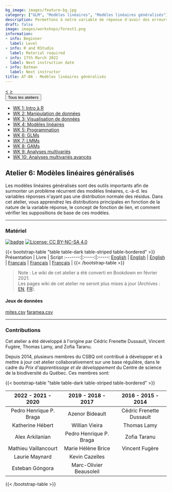 ```yaml
---
bg_image: images/feature-bg.jpg
category: ["GLM", "Modèles linéaires", "Modèles linéaires généralisés"]
description: Permettons à notre variable de réponse d'avoir des erreurs non Normales.
draft: false
image: images/workshops/forest1.png
information:
- info: Beginner
  label: Level
- info: R and RStudio
  label: Material required
- info: 17th March 2022
  label: Next instruction date
- info: Batman
  label: Next instructor
title: AT-06 - Modèles linéaires généralisés
---
```

<div class="btn-group" role="group" aria-label="...">
  <a href="https://r.qcbs.ca/workshops/r-workshop-05/" button type="button" class="btn btn-default"><</button></a>
  <a href="https://r.qcbs.ca/workshops/r-workshop-07/"button type="button" class="btn btn-default">></button></a>

<div class="btn-group" role="group">
    <button type="button" class="btn btn-default dropdown-toggle" data-toggle="dropdown" aria-haspopup="true" aria-expanded="false">
      Tous les ateliers
      <span class="caret"></span>
    </button>
    <ul class="dropdown-menu">
      <li><a href="https://r.qcbs.ca/workshops/r-workshop-01/">WK 1: Intro à R</a></li>
      <li><a href="https://r.qcbs.ca/workshops/r-workshop-02/">WK 2: Manipulation de données</a></li>
      <li><a href="https://r.qcbs.ca/workshops/r-workshop-03/">WK 3: Visualisation de données</a></li>
      <li><a href="https://r.qcbs.ca/workshops/r-workshop-04/">WK 4: Modèles linéaires</a></li>
      <li><a href="https://r.qcbs.ca/workshops/r-workshop-05/">WK 5: Programmation</a></li>
      <li><a href="https://r.qcbs.ca/workshops/r-workshop-06/">WK 6: GLMs</a></li>
      <li><a href="https://r.qcbs.ca/workshops/r-workshop-07/">WK 7: LMMs</a></li>
      <li><a href="https://r.qcbs.ca/workshops/r-workshop-08/">WK 8: GAMs</a></li>
      <li><a href="https://r.qcbs.ca/workshops/r-workshop-09/">WK 9: Analyses multivariés</a></li>
      <li><a href="https://r.qcbs.ca/workshops/r-workshop-10/">WK 10: Analyses multivariés avancés</a></li>
    </ul>
  </div>
</div>

## Atelier 6: Modèles linéaires généralisés

Les modèles linéaires généralisés sont des outils importants afin de surmonter un problème récurrent des modèles linéaires, c.-à-d. les variables réponses n'ayant pas une distribution normale des résidus. Dans cet atelier, vous apprendrez les distributions principales en fonction de la nature de la variable réponse, le concept de fonction de lien, et comment vérifier les suppositions de base de ces modèles.

----

### Matériel

[![badge](https://img.shields.io/static/v1?style=flat&label=GitHub&message=06&color=blue&logo=github)](https://github.com/QCBSRworkshops/workshop06) [![License: CC BY-NC-SA 4.0](https://img.shields.io/badge/License-CC%20BY--NC--SA%204.0-orange.svg)](https://creativecommons.org/licenses/by-nc-sa/4.0/)

{{< bootstrap-table "table table-dark table-striped table-bordered" >}}
Présentation | Livre | Script 
:-------:|:-----:|:-----:
<a href="https://r.qcbs.ca/workshop06/pres-en/workshop06-pres-en.html" button type="button" class="btn btn-default">English</button></a> | <a href="https://r.qcbs.ca/workshop06/book-en/index.html" button type="button" class="btn btn-default">English</button></a> | <a href="https://r.qcbs.ca/workshop06/book-en/workshop06-script-en.R" button type="button" class="btn btn-default">English</button></a> | 
<a href="https://r.qcbs.ca/workshop06/pres-fr/workshop06-pres-fr.html" button type="button" class="btn btn-default">Français</button></a> | <a href="https://r.qcbs.ca/workshop06/book-fr/index.html" button type="button" class="btn btn-default">Français</button></a> | <a href="https://r.qcbs.ca/workshop06/book-fr/workshop06-script-fr.R" button type="button" class="btn btn-default">Français</button></a> | 
{{< /bootstrap-table >}}

> Note : Le wiki de cet atelier a été converti en Bookdown en février 2021. <br>
> Les pages wiki de cet atelier ne seront plus mises à jour (Archives : [EN](https://wiki.qcbs.ca/r_workshop7), [FR](https://wiki.qcbs.ca/r_atelier7)).

#### Jeux de données

<a href="https://r.qcbs.ca/workshop06/pres-fr/data/mites.csv" button type="button" class="btn btn-primary">mites.csv</button></a> <a href="https://r.qcbs.ca/workshop06/pres-fr/data/faramea.csv" button type="button" class="btn btn-primary">faramea.csv</button></a>

----

### Contributions

Cet atelier a été développé à l'origine par Cédric Frenette Dussault, Vincent Fugère, Thomas Lamy, and Zofia Taranu.

Depuis 2014, plusieurs membres du CSBQ ont contribué à développer et à mettre à jour cet atelier collaborativement sur une base régulière, dans le cadre du *Prix d'apprentissage et de développement* du Centre de science de la biodiversité du Québec. Ces membres sont:

{{< bootstrap-table "table table-dark table-striped table-bordered" >}}

|      2022 - 2021 - 2020     |      2019 - 2018 - 2017     |      2016 - 2015 - 2014      |
|:---------------------------:|:---------------------------:|:----------------------------:|
| Pedro Henrique P. Braga |     Azenor Bideault     | Cédric Frenette Dussault |
|     Katherine Hébert    |      Willian Vieira     |        Thomas Lamy       |
|     Alex Arkilanian     | Pedro Henrique P. Braga |       Zofia Taranu       |
|   Mathieu Vaillancourt  |    Marie Hélène Brice   |      Vincent Fugère      |
|      Laurie Maynard     |      Kevin Cazelles     |                              |
|      Esteban Góngora    |      Marc-Olivier Beausoleil     |                           |

{{< /bootstrap-table >}}

